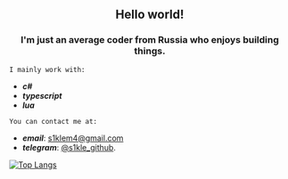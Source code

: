 ## <p align="center">Hello world!</p>

### <p align="center"/>I'm just an average coder from Russia who enjoys building things.

`I mainly work with:`

- ***c#***
- ***typescript***
- ***lua***

`You can contact me at:`
- ***email***: [s1klem4@gmail.com](mailto:s1klem4@gmail.com) 
- ***telegram***: [@s1kle_github](https://t.me/s1kle_github).

[![Top Langs](https://github-readme-stats.vercel.app/api/top-langs/?username=s1kle&layout=compact)](https://github.com/s1kle/github-readme-stats)
